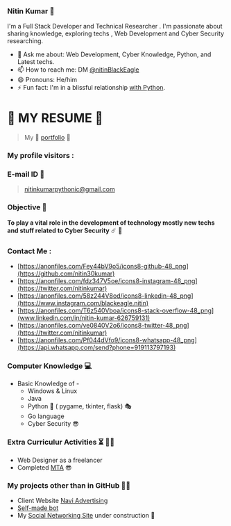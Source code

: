 ### Nitin Kumar 👋

I'm a Full Stack Developer and Technical Researcher . I'm passionate about sharing knowledge, exploring techs , Web Development and Cyber Security researching.

- 💬 Ask me about: Web Development, Cyber Knowledge, Python, and Latest techs.
- 📫 How to reach me: DM [@nitinBlackEagle](https://twitter.com/nitinBlackEagle)
- 😄 Pronouns: He/him
- ⚡ Fun fact: I'm in a blissful relationship [with Python](https://www.python.org).

# :pushpin: **MY RESUME** :boy:

> My :link: [portfolio](https://bit.ly/kumarnitin)  :gem:

### My profile visitors :

### E-mail ID :e-mail:

> nitinkumarpythonic@gmail.com

### Objective :dart: 

__To play a vital role in the development of technology mostly new techs and stuff related to Cyber Security__ :comet: :gem:

### Contact Me :

- [https://anonfiles.com/Fey44bV9o5/icons8-github-48_png](https://github.com/nitin30kumar)
- [https://anonfiles.com/fdz347V5oe/icons8-instagram-48_png](https://twitter.com/nitinkumar)
- [https://anonfiles.com/58z244V8od/icons8-linkedin-48_png](https://www.instagram.com/blackeagle.nitin)
- [https://anonfiles.com/T6z540Vboa/icons8-stack-overflow-48_png](www.linkedin.com/in/nitin-kumar-626759131)
- [https://anonfiles.com/ve0840V2o6/icons8-twitter-48_png](https://twitter.com/nitinkumar)
- [https://anonfiles.com/Pf044dVfo9/icons8-whatsapp-48_png](https://api.whatsapp.com/send?phone=919113797193)

### Computer Knowledge :computer:

* Basic Knowledge of -
    * Windows & Linux
    * Java
    * Python :snake: ( pygame, tkinter, flask) :performing_arts:
    * Go language
    * Cyber Security :sunglasses:

### Extra Curriculur Activities :hourglass_flowing_sand: :man_technologist:

* Web Designer as a freelancer 
* Completed [MTA](bit.ly/39NaCez) :sunglasses:

### My projects other than in GitHub :technologist:

* Client Website [Navi Advertising](naviadvertising.in)
* [Self-made bot](https://code-sololearn.com/WBKTV8xLY81X/?ref=app)
* My [Social Networking Site](nitsanon.epizy.com) under construction :construction:
